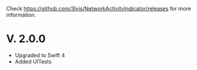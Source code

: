 Check https://github.com/3lvis/NetworkActivityIndicator/releases for more information.

# V. 2.0.0

- Upgraded to Swift 4
- Added UITests